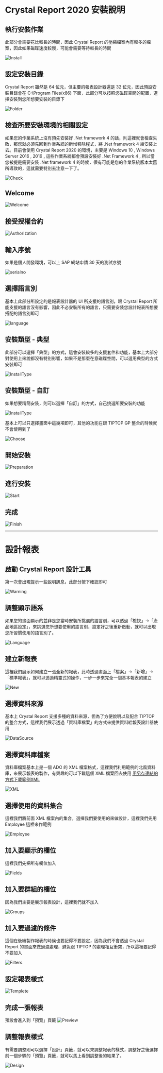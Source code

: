 # Crystal Report 2020 安裝說明

## 執行安裝作業
此部分會需要花比較長的時間，因此 Crystal Report 的壓縮檔案內有較多的檔案，因此如果磁碟速度較慢，可能會需要等待較長的時間

![Install](01.PNG)

## 設定安裝目錄
Crystal Report 雖然是 64 位元，但主要的報表設計器還是 32 位元，因此預設安裝目錄會在 C:\Program Files(x86) 下面，此部分可以按照您磁碟空間的配置，選擇安裝到您所想要安裝的目錄下

![Folder](02.PNG)

## 檢查所要安裝環境的相關設定
如果您的作業系統上沒有預先安裝好 .Net framework 4 的話，則這裡就會檢查失敗，那您就必須先回到作業系統的新增移除程式，將 .Net framework 4 給安裝上去。目前會使用 Crystal Report 2020 的環境，主要是 Windows 10 , Windows Server 2016 , 2019 , 這些作業系統都會預設安裝好 .Net Framework 4 , 所以當您被提是需要安裝 .Net framework 4 的時候，很有可能是您的作業系統版本太舊所導致的，這就需要特別去注意一下了。

![Check](03.PNG)

## Welcome
![Welcome](04.PNG)

## 接受授權合約
![Authorization](05.PNG)

## 輸入序號
如果是個人開發環境，可以上 SAP 網站申請 30 天的測試序號

![serialno](06.PNG)

## 選擇語言別
基本上此部分所設定的是報表設計器的 UI 所支援的語言別，跟 Crystal Report 所能支援的語言沒有影響，因此不必安裝所有的語言，只需要安裝您設計報表所想要搭配的語言別即可

![language](07.PNG)

## 安裝類型 - 典型
此部分可以選擇「典型」的方式，這會安裝較多的支援套件和功能，基本上大部分對使用上來說都沒有特別影響，如果不是那麼在意磁碟空間，可以選用典型的方式安裝即可

![InstallType](08.PNG)

## 安裝類型 - 自訂
如果想要精簡安裝，則可以選擇「自訂」的方式，自己挑選所要安裝的功能

![InstallType](08-1.PNG)

基本上可以只選擇畫面中這幾項即可，其他的功能在跟 TIPTOP GP 整合的時候就不會使用到了

![Choose](09-2.PNG)

## 開始安裝
![Preparation](09.PNG)

## 進行安裝
![Start](10.PNG)

## 完成
![Finish](11.PNG)

---------------------------
# 設計報表

## 啟動 Crystal Report 設計工具
第一次會出現提示一些說明訊息，此部分按下確認即可

![Warning](40.PNG)


## 調整顯示語系
如果您的畫面顯示的並非是您當時安裝所挑選的語言別，可以透過「檢視」→「產品地區設定」，來挑選您所想要使用的語言別，設定好之後重新啟動，就可以出現您所習慣使用的語言別了。

![Language](41.PNG)

## 建立新報表
這裡我們展示如何建立一張全新的報表，此時透過畫面上「檔案」→「新增」→「標準報表」，就可以透過精靈式的操作，一步一步來完全一個基本報表的建立

![New](42.PNG)

## 選擇資料來源
基本上 Crystal Report 支援多種的資料來源，但為了方便說明以及配合 TIPTOP 的整合方式，這裡我們展示透過「資料庫檔案」的方式來提供資料給報表設計器使用

![DataSource](43.PNG)

## 選擇資料庫檔案
資料庫檔案基本上是一個 ADO 的 XML 檔案格式，這裡我們利用範例的北風資料庫，來展示報表的製作，有興趣的可以下載這個 XML 檔案回去使用 [用另存連結的方式下載範例XML](nwind.xml)

![XML](44.PNG)

## 選擇使用的資料集合
這裡我們將前面 XML 檔案內的集合，選擇我們要使用的來做設計，這裡我們先用 Employee 這裡來作範例

![Employee](46.PNG)

## 加入要顯示的欄位
這裡我們先把所有欄位加入

![Fields](47.PNG)

## 加入要群組的欄位
因為我們主要是展示報表設計，這裡我們就不加入

![Groups](48.PNG)

## 加入要過濾的條件
這個在後續製作報表的時候也要記得不要設定，因為我們不會透過 Crystal Report 的畫面來做過濾處理，避免跟 TIPTOP 的處理相互衝突，所以這裡要記得不要加入

![Filters](49.PNG)

## 設定報表樣式
![Templete](50.PNG)

## 完成一張報表
預設會進入到「預覽」頁籤
![Preview](51.PNG)


## 調整報表樣式
有需要調整則可以選擇「設計」頁籤，就可以來調整報表的樣式，調整好之後選擇前一個步驟的「預覽」頁籤，就可以馬上看到調整後的結果了。

![Design](52.PNG)

